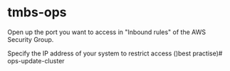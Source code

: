 # tmbs-ops
Open up the port you want to access in "Inbound rules" of the AWS Security Group.

Specify the IP address of your system to restrict access ()best practise)# ops-update-cluster
